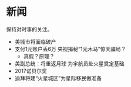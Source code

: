 # 新闻

保持对时事的关注。

* 美城市将面临破产
* 支付1元账户丢6万 央视揭秘“1元木马”惊天骗局？
    * 真假？原理？
* 美副总统：将重返月球 为宇航员赴火星奠定基础
* 2017诺贝尔奖
* 迪拜将建“火星城区”为星际移民做准备


